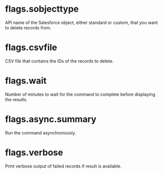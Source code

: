 # flags.sobjecttype

API name of the Salesforce object, either standard or custom, that you want to delete records from.

# flags.csvfile

CSV file that contains the IDs of the records to delete.

# flags.wait

Number of minutes to wait for the command to complete before displaying the results.

# flags.async.summary

Run the command asynchronously.

# flags.verbose

Print verbose output of failed records if result is available.